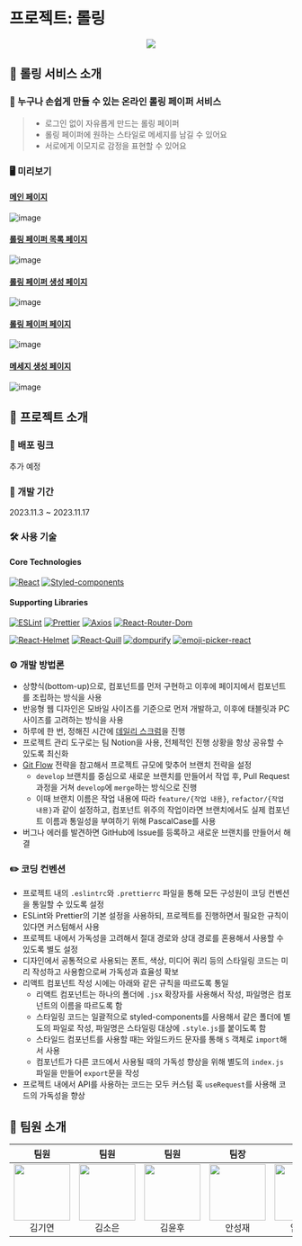 # 프로젝트: 롤링

<div align="center">
  <img src="https://github.com/codeit-part2-team4/rolling/assets/117700203/e3a43fad-ea9e-4d5e-a555-e300e6ebe27a" />
</div>

## 📌 롤링 서비스 소개

### 📢 누구나 손쉽게 만들 수 있는 온라인 롤링 페이퍼 서비스
> - 로그인 없이 자유롭게 만드는 롤링 페이퍼
> - 롤링 페이퍼에 원하는 스타일로 메세지를 남길 수 있어요
> - 서로에게 이모지로 감정을 표현할 수 있어요

### 🖥️ 미리보기

#### [메인 페이지](https://github.com/codeit-part2-team4/rolling/wiki/MainPage)

![image](https://github.com/codeit-part2-team4/rolling/assets/117700203/df81f317-13a6-4f44-a6af-1aae4e90db8b)

#### [롤링 페이퍼 목록 페이지](https://github.com/codeit-part2-team4/rolling/wiki/PaperListPage)

![image](https://github.com/codeit-part2-team4/rolling/assets/117700203/666ff9de-a01c-4dfc-9581-0ad190b768fd)

#### [롤링 페이퍼 생성 페이지](https://github.com/codeit-part2-team4/rolling/wiki/CreatePaperPage)

![image](https://github.com/codeit-part2-team4/rolling/assets/117700203/53dddb42-2637-4076-82a7-fdad89e2b106)

#### [롤링 페이퍼 페이지](https://github.com/codeit-part2-team4/rolling/wiki/MessageListPage)

![image](https://github.com/codeit-part2-team4/rolling/assets/117700203/534de620-12c3-446c-9d82-64bdc6cae553)

#### [메세지 생성 페이지](https://github.com/codeit-part2-team4/rolling/wiki/CreateMessagePage)

![image](https://github.com/codeit-part2-team4/rolling/assets/117700203/5173eede-79a9-48b3-b6c9-5ab53fc201e7)

## 📝 프로젝트 소개

### 📍 배포 링크

추가 예정

### 📆 개발 기간

2023.11.3 ~ 2023.11.17

### 🛠️ 사용 기술

#### Core Technologies

[![React](https://img.shields.io/badge/React-18.2.0-61DAFB?logo=react&logoColor=white)](https://react.dev/)
[![Styled-components](https://img.shields.io/badge/Styled--components-6.1.0-DB7093?logo=styled-components&logoColor=white)](https://styled-components.com/)

#### Supporting Libraries

[![ESLint](https://img.shields.io/badge/ESLint-8.52.0-4B3263?logo=eslint&logoColor=white)](https://eslint.org/)
[![Prettier](https://img.shields.io/badge/Prettier-3.0.3-F7B93E?logo=prettier&logoColor=white)](https://prettier.io/)
[![Axios](https://img.shields.io/badge/Axios-0.24.0-61DAFB?logo=axios&logoColor=white)](https://www.npmjs.com/package/axios)
[![React-Router-Dom](https://img.shields.io/badge/React--Router--Dom-6.18.0-CA4245?logo=react-router&logoColor=white)](https://www.npmjs.com/package/react-router-dom)

[![React-Helmet](https://img.shields.io/badge/React--Helmet-6.1.0-848484?logo=react-helmet&logoColor=white)](https://www.npmjs.com/package/react-helmet)
[![React-Quill](https://img.shields.io/badge/React--Quill-2.0.0-1A1A1A?logo=quill&logoColor=white)](https://www.npmjs.com/package/react-quill)
[![dompurify](https://img.shields.io/badge/dompurify-3.0.6-68A063)](https://www.npmjs.com/package/dompurify)
[![emoji-picker-react](https://img.shields.io/badge/emoji--picker--react-4.5.15-FFD43B)](https://www.npmjs.com/package/emoji-picker-react)

### ⚙️ 개발 방법론

- 상향식(bottom-up)으로, 컴포넌트를 먼저 구현하고 이후에 페이지에서 컴포넌트를 조립하는 방식을 사용
- 반응형 웹 디자인은 모바일 사이즈를 기준으로 먼저 개발하고, 이후에 태블릿과 PC 사이즈를 고려하는 방식을 사용
- 하루에 한 번, 정해진 시간에 [데일리 스크럼](https://helloworld.kurly.com/blog/daily-scrum-thinking/)을 진행
- 프로젝트 관리 도구로는 팀 Notion을 사용, 전체적인 진행 상황을 항상 공유할 수 있도록 최신화
- [Git Flow](https://nvie.com/posts/a-successful-git-branching-model/) 전략을 참고해서 프로젝트 규모에 맞추어 브랜치 전략을 설정
  - `develop` 브랜치를 중심으로 새로운 브랜치를 만들어서 작업 후, Pull Request 과정을 거쳐 `develop`에 `merge`하는 방식으로 진행
  - 이때 브랜치 이름은 작업 내용에 따라 `feature/{작업 내용}`, `refactor/{작업 내용}`과 같이 설정하고, 컴포넌트 위주의 작업이라면 브랜치에서도 실제 컴포넌트 이름과 통일성을 부여하기 위해 PascalCase를 사용
- 버그나 에러를 발견하면 GitHub에 Issue를 등록하고 새로운 브랜치를 만들어서 해결

### ✏️ 코딩 컨벤션

- 프로젝트 내의 `.eslintrc`와 `.prettierrc` 파일을 통해 모든 구성원이 코딩 컨벤션을 통일할 수 있도록 설정
- ESLint와 Prettier의 기본 설정을 사용하되, 프로젝트를 진행하면서 필요한 규칙이 있다면 커스텀해서 사용
- 프로젝트 내에서 가독성을 고려해서 절대 경로와 상대 경로를 혼용해서 사용할 수 있도록 별도 설정
- 디자인에서 공통적으로 사용되는 폰트, 색상, 미디어 쿼리 등의 스타일링 코드는 미리 작성하고 사용함으로써 가독성과 효율성 확보
- 리액트 컴포넌트 작성 시에는 아래와 같은 규칙을 따르도록 통일
  - 리액트 컴포넌트는 하나의 폴더에 `.jsx` 확장자를 사용해서 작성, 파일명은 컴포넌트의 이름을 따르도록 함
  - 스타일링 코드는 일괄적으로 styled-components를 사용해서 같은 폴더에 별도의 파일로 작성, 파일명은 스타일링 대상에 `.style.js`를 붙이도록 함
  - 스타일드 컴포넌트를 사용할 때는 와일드카드 문자를 통해 `S` 객체로 `import`해서 사용
  - 컴포넌트가 다른 코드에서 사용될 때의 가독성 향상을 위해 별도의 `index.js` 파일을 만들어 `export`문을 작성
- 프로젝트 내에서 API를 사용하는 코드는 모두 커스텀 훅 `useRequest`를 사용해 코드의 가독성을 향상

## 👥 팀원 소개

| 팀원 | 팀원 | 팀원 | 팀장 | 팀원 |
|:---:|:---:|:---:|:---:|:---:|
|[<img src="https://github.com/arky02.png" width="100" height="100">](https://github.com/arky02)<br>김기연|[<img src="https://github.com/summerkimm.png" width="100" height="100">](https://github.com/summerkimm)<br>김소은|[<img src="https://github.com/K-Y-Hoo.png" width="100" height="100">](https://github.com/K-Y-Hoo)<br>김윤후|[<img src="https://github.com/asusia1111.png" width="100" height="100">](https://github.com/asusia1111)<br>안성재|[<img src="https://github.com/gw-lim.png" width="100" height="100">](https://github.com/gw-lim)<br>임건우|
